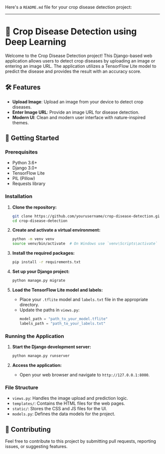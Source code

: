 Here's a `README.md` file for your crop disease detection project:

---

# 🌾 Crop Disease Detection using Deep Learning

Welcome to the Crop Disease Detection project! This Django-based web application allows users to detect crop diseases by uploading an image or entering an image URL. The application utilizes a TensorFlow Lite model to predict the disease and provides the result with an accuracy score.

## 🛠️ Features
- **Upload Image**: Upload an image from your device to detect crop diseases.
- **Enter Image URL**: Provide an image URL for disease detection.
- **Modern UI**: Clean and modern user interface with nature-inspired themes.

## 🚀 Getting Started

### Prerequisites
- Python 3.6+
- Django 3.0+
- TensorFlow Lite
- PIL (Pillow)
- Requests library

### Installation

1. **Clone the repository:**
   ```bash
   git clone https://github.com/yourusername/crop-disease-detection.git
   cd crop-disease-detection
   ```

2. **Create and activate a virtual environment:**
   ```bash
   python -m venv venv
   source venv/bin/activate  # On Windows use `venv\Scripts\activate`
   ```

3. **Install the required packages:**
   ```bash
   pip install -r requirements.txt
   ```

4. **Set up your Django project:**
   ```bash
   python manage.py migrate
   ```

5. **Load the TensorFlow Lite model and labels:**
   - Place your `.tflite` model and `labels.txt` file in the appropriate directory.
   - Update the paths in `views.py`:
     ```python
     model_path = "path_to_your_model.tflite"
     labels_path = "path_to_your_labels.txt"
     ```

### Running the Application

1. **Start the Django development server:**
   ```bash
   python manage.py runserver
   ```

2. **Access the application:**
   - Open your web browser and navigate to `http://127.0.0.1:8000`.

### File Structure
- `views.py`: Handles the image upload and prediction logic.
- `templates/`: Contains the HTML files for the web pages.
- `static/`: Stores the CSS and JS files for the UI.
- `models.py`: Defines the data models for the project.



## 🤝 Contributing

Feel free to contribute to this project by submitting pull requests, reporting issues, or suggesting features.

